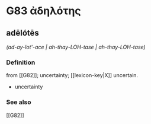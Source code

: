 # G83 ἀδηλότης

## adēlótēs

_(ad-ay-lot'-ace | ah-thay-LOH-tase | ah-thay-LOH-tase)_

### Definition

from [[G82]]; uncertainty; [[lexicon-key|X]] uncertain.

- uncertainty

### See also

[[G82]]

